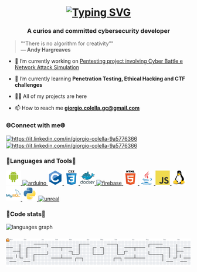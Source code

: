 <h1 align="center"><a href="https://git.io/typing-svg"><img src="https://readme-typing-svg.demolab.com?font=Quicksand&size=30&pause=500&color=2CF776&background=FFFFFF00&width=435&lines=Hi%2C+I'm+Giorgio+Colella%F0%9F%91%8B;Welcome+to+my+GitHub%F0%9F%92%BB%09" alt="Typing SVG" /></a></h1>
<h3 align="center">A curios and committed cybersecurity developer</h3>
<blockquote>
  "“There is no algorithm for creativity”"<br>
  <div align="left"><b>— Andy Hargreaves</b></div>
</blockquote>


- 🔭 I’m currently working on [Pentesting project involving Cyber Battle e Network Attack Simulation](placeholderLink)

- 🌱 I’m currently learning **Penetration Testing, Ethical Hacking and CTF challenges**

- 👨‍💻 All of my projects are here

- 📫 How to reach me **giorgio.colella.gc@gmail.com**

<h3 align="left">🌐Connect with me🌐</h3>
<p align="left">
<a href="https://linkedin.com/in/giorgio-colella-9a5776366" target="blank"><img align="center" src="https://raw.githubusercontent.com/rahuldkjain/github-profile-readme-generator/master/src/images/icons/Social/linked-in-alt.svg" alt="https://it.linkedin.com/in/giorgio-colella-9a5776366" height="30" width="40" /></a>
<a href="mailto:giorgio.colella.gc@gmail.com" target="blank"><img align="center" src="https://cdn-icons-png.flaticon.com/128/5968/5968534.png" alt="https://it.linkedin.com/in/giorgio-colella-9a5776366" height="30" width="40" /></a>
</p>

<h3 align="left">🎨Languages and Tools🎨</h3>
<p align="left"> <a href="https://developer.android.com" target="_blank" rel="noreferrer"> <img src="https://raw.githubusercontent.com/devicons/devicon/master/icons/android/android-original-wordmark.svg" alt="android" width="40" height="40"/> </a> <a href="https://www.arduino.cc/" target="_blank" rel="noreferrer"> <img src="https://cdn.worldvectorlogo.com/logos/arduino-1.svg" alt="arduino" width="40" height="40"/> </a> <a href="https://www.cprogramming.com/" target="_blank" rel="noreferrer"> <img src="https://raw.githubusercontent.com/devicons/devicon/master/icons/c/c-original.svg" alt="c" width="40" height="40"/> </a> <a href="https://www.w3schools.com/css/" target="_blank" rel="noreferrer"> <img src="https://raw.githubusercontent.com/devicons/devicon/master/icons/css3/css3-original-wordmark.svg" alt="css3" width="40" height="40"/> </a> <a href="https://www.docker.com/" target="_blank" rel="noreferrer"> <img src="https://raw.githubusercontent.com/devicons/devicon/master/icons/docker/docker-original-wordmark.svg" alt="docker" width="40" height="40"/> </a> <a href="https://firebase.google.com/" target="_blank" rel="noreferrer"> <img src="https://www.vectorlogo.zone/logos/firebase/firebase-icon.svg" alt="firebase" width="40" height="40"/> </a> <a href="https://www.w3.org/html/" target="_blank" rel="noreferrer"> <img src="https://raw.githubusercontent.com/devicons/devicon/master/icons/html5/html5-original-wordmark.svg" alt="html5" width="40" height="40"/> </a> <a href="https://www.java.com" target="_blank" rel="noreferrer"> <img src="https://raw.githubusercontent.com/devicons/devicon/master/icons/java/java-original.svg" alt="java" width="40" height="40"/> </a> <a href="https://developer.mozilla.org/en-US/docs/Web/JavaScript" target="_blank" rel="noreferrer"> <img src="https://raw.githubusercontent.com/devicons/devicon/master/icons/javascript/javascript-original.svg" alt="javascript" width="40" height="40"/> </a> <a href="https://www.linux.org/" target="_blank" rel="noreferrer"> <img src="https://raw.githubusercontent.com/devicons/devicon/master/icons/linux/linux-original.svg" alt="linux" width="40" height="40"/> </a> <a href="https://www.mysql.com/" target="_blank" rel="noreferrer"> <img src="https://raw.githubusercontent.com/devicons/devicon/master/icons/mysql/mysql-original-wordmark.svg" alt="mysql" width="40" height="40"/> </a> <a href="https://www.python.org" target="_blank" rel="noreferrer"> <img src="https://raw.githubusercontent.com/devicons/devicon/master/icons/python/python-original.svg" alt="python" width="40" height="40"/> </a> <a href="https://unrealengine.com/" target="_blank" rel="noreferrer"> <img src="https://raw.githubusercontent.com/kenangundogan/fontisto/036b7eca71aab1bef8e6a0518f7329f13ed62f6b/icons/svg/brand/unreal-engine.svg" alt="unreal" width="40" height="40"/> </a> </p>

<h3 align="left">🔦Code stats🔦</h3>
<div align="left">
  <img src="https://github-readme-stats.vercel.app/api/top-langs?username=giocolella&locale=en&hide_title=false&layout=compact&card_width=320&langs_count=5&theme=dracula&hide_border=false&order=2" height="150" alt="languages graph"  />
</div>

###

<picture>
  <source media="(prefers-color-scheme: dark)" srcset="https://raw.githubusercontent.com/giocolella/giocolella/output/pacman-contribution-graph-dark.svg">
  <source media="(prefers-color-scheme: light)" srcset="https://raw.githubusercontent.com/giocolella/giocolella/output/pacman-contribution-graph.svg">
  <img alt="pacman contribution graph" src="https://raw.githubusercontent.com/giocolella/giocolella/output/pacman-contribution-graph.svg">
</picture>
